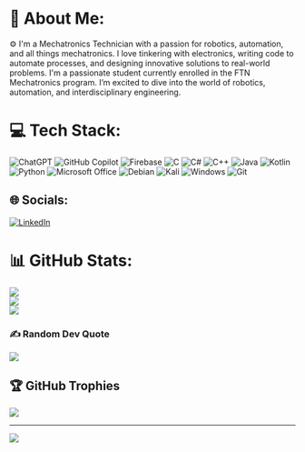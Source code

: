 # 💫 About Me:
⚙️ I'm a Mechatronics Technician with a passion for robotics, automation, and all things mechatronics. I love tinkering with electronics, writing code to automate processes, and designing innovative solutions to real-world problems.
I'm a passionate student currently enrolled in the FTN Mechatronics program. I’m excited to dive into the world of robotics, automation, and interdisciplinary engineering.


# 💻 Tech Stack:
![ChatGPT](https://img.shields.io/badge/chatGPT-74aa9c?style=for-the-badge&logo=openai&logoColor=white) ![GitHub Copilot](https://img.shields.io/badge/github_copilot-8957E5?style=for-the-badge&logo=github-copilot&logoColor=white) ![Firebase](https://img.shields.io/badge/firebase-a08021?style=for-the-badge&logo=firebase&logoColor=ffcd34) ![C](https://img.shields.io/badge/c-%2300599C.svg?style=for-the-badge&logo=c&logoColor=white) ![C#](https://img.shields.io/badge/c%23-%23239120.svg?style=for-the-badge&logo=csharp&logoColor=white) ![C++](https://img.shields.io/badge/c++-%2300599C.svg?style=for-the-badge&logo=c%2B%2B&logoColor=white) ![Java](https://img.shields.io/badge/java-%23ED8B00.svg?style=for-the-badge&logo=openjdk&logoColor=white) ![Kotlin](https://img.shields.io/badge/kotlin-%237F52FF.svg?style=for-the-badge&logo=kotlin&logoColor=white) ![Python](https://img.shields.io/badge/python-3670A0?style=for-the-badge&logo=python&logoColor=ffdd54) ![Microsoft Office](https://img.shields.io/badge/Microsoft_Office-D83B01?style=for-the-badge&logo=microsoft-office&logoColor=white) ![Debian](https://img.shields.io/badge/Debian-D70A53?style=for-the-badge&logo=debian&logoColor=white) ![Kali](https://img.shields.io/badge/Kali-268BEE?style=for-the-badge&logo=kalilinux&logoColor=white) ![Windows](https://img.shields.io/badge/Windows-0078D6?style=for-the-badge&logo=windows&logoColor=white) ![Git](https://img.shields.io/badge/git-%23F05033.svg?style=for-the-badge&logo=git&logoColor=white) 




## 🌐 Socials:
[![LinkedIn](https://img.shields.io/badge/LinkedIn-%230077B5.svg?logo=linkedin&logoColor=white)](https://linkedin.com/in/danijel-dzambas) 
# 📊 GitHub Stats:
![](https://github-readme-stats.vercel.app/api?username=Danijel-DZ&theme=dark&hide_border=false&include_all_commits=true&count_private=true)<br/>
![](https://github-readme-streak-stats.herokuapp.com/?user=Danijel-DZ&theme=dark&hide_border=false)<br/>
![](https://github-readme-stats.vercel.app/api/top-langs/?username=Danijel-DZ&theme=dark&hide_border=false&include_all_commits=true&count_private=true&layout=compact)

### ✍️ Random Dev Quote
![](https://quotes-github-readme.vercel.app/api?type=horizontal&theme=radical)


## 🏆 GitHub Trophies
![](https://github-profile-trophy.vercel.app/?username=Danijel-DZ&theme=radical&no-frame=false&no-bg=true&margin-w=4)


---
[![](https://visitcount.itsvg.in/api?id=Danijel-DZ&icon=0&color=0)](https://visitcount.itsvg.in)

<!-- Proudly created with GPRM ( https://gprm.itsvg.in ) -->
